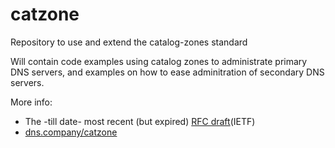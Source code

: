 # catzone
Repository to use and extend the catalog-zones standard

Will contain code examples using catalog zones to administrate primary DNS servers, and examples on how to ease adminitration of secondary DNS servers.

More info:
 - The -till date- most recent (but expired) [RFC draft](https://tools.ietf.org/html/draft-muks-dnsop-dns-catalog-zones-04)(IETF)
 - [dns.company/catzone](https://dns.company/catzone)
